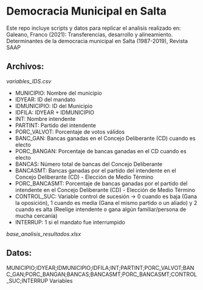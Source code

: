 # Democracia Municipal en Salta

Este repo incluye scripts y datos para replicar el analisis realizado en:
Galeano, Franco (2021): Transferencias, desarrollo y alineamiento. Determinantes de la democracia
municipal en Salta (1987-2019), Revista SAAP


## Archivos:
*variables_IDS.csv* 

* MUNICIPIO: Nombre del municipio
* IDYEAR: ID del mandato
* IDMUNICIPIO: ID del Municipio
* IDFILA: IDYEAR + IDMUNICIPIO
* INT: Nombre intendente
* PARTINT: Partido del intendente
* PORC_VALVOT: Porcentaje de votos válidos
* BANC_GAN: Bancas ganadas en el Concejo Deliberante (CD) cuando es electo
* PORC_BANGAN: Porcentaje de bancas ganadas en el CD cuando es electo
* BANCAS: Número total de bancas del Concejo Deliberante
* BANCASMT: Bancas ganadas por el partido del intendente en el Concejo Deliberante (CD) - Elección de Medio Término
* PORC_BANCASMT: Porcentaje de bancas ganadas por el partido del intendente en el Concejo Deliberante (CD) - Elección de Medio Término
* CONTROL_SUC: Variable control de sucesión -> 0 cuando es baja (Gana la oposición), 1 cuando es media (Gana el mismo partido o un aliado) y 2 cuando es alta (Reelige intendente o gana algún familiar/persona de mucha cercanía)
* INTERRUP: 1 si el mandato fue interrumpido

*base_analisis_resultados.xlsx*

## Datos:
MUNICIPIO;IDYEAR;IDMUNICIPIO;IDFILA;INT;PARTINT;PORC_VALVOT;BANC_GAN;PORC_BANGAN;BANCAS;BANCASMT;PORC_BANCASMT;CONTROL_SUC;INTERRUP
    Variables
